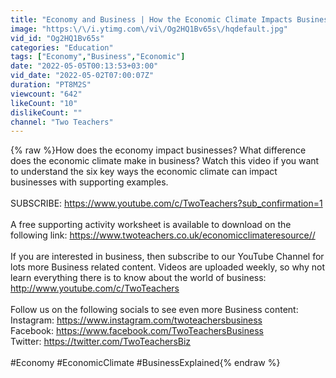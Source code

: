 ```yaml
---
title: "Economy and Business | How the Economic Climate Impacts Businesses Explained!"
image: "https:\/\/i.ytimg.com\/vi\/Og2HQ1Bv65s\/hqdefault.jpg"
vid_id: "Og2HQ1Bv65s"
categories: "Education"
tags: ["Economy","Business","Economic"]
date: "2022-05-05T00:13:53+03:00"
vid_date: "2022-05-02T07:00:07Z"
duration: "PT8M2S"
viewcount: "642"
likeCount: "10"
dislikeCount: ""
channel: "Two Teachers"
---
```

{% raw %}How does the economy impact businesses? What difference does the economic climate make in business? Watch this video if you want to understand the six key ways the economic climate can impact businesses with supporting examples. <br /><br />SUBSCRIBE: <a rel="nofollow" target="blank" href="https://www.youtube.com/c/TwoTeachers?sub_confirmation=1">https://www.youtube.com/c/TwoTeachers?sub_confirmation=1</a><br /><br />A free supporting activity worksheet is available to download on the following link: <a rel="nofollow" target="blank" href="https://www.twoteachers.co.uk/economicclimateresource//">https://www.twoteachers.co.uk/economicclimateresource//</a><br /><br />If you are interested in business, then subscribe to our YouTube Channel for lots more Business related content. Videos are uploaded weekly, so why not learn everything there is to know about the world of business: <a rel="nofollow" target="blank" href="http://www.youtube.com/c/TwoTeachers">http://www.youtube.com/c/TwoTeachers</a> <br /><br />Follow us on the following socials to see even more Business content: <br />Instagram: <a rel="nofollow" target="blank" href="https://www.instagram.com/twoteachersbusiness">https://www.instagram.com/twoteachersbusiness</a><br />Facebook: <a rel="nofollow" target="blank" href="https://www.facebook.com/TwoTeachersBusiness">https://www.facebook.com/TwoTeachersBusiness</a><br />Twitter: <a rel="nofollow" target="blank" href="https://twitter.com/TwoTeachersBiz">https://twitter.com/TwoTeachersBiz</a><br /><br />#Economy #EconomicClimate #BusinessExplained{% endraw %}
